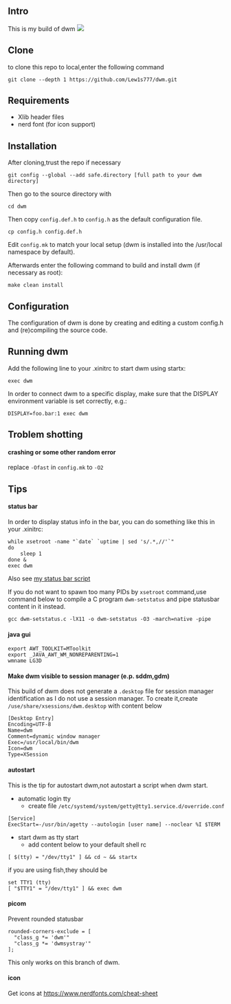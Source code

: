 Intro
---
This is my build of dwm
<img src='https://github.com/Lew1s777/dwm/blob/img/screenshot.jpg'/>

Clone
---
to clone this repo to local,enter the following command
```
git clone --depth 1 https://github.com/Lew1s777/dwm.git
```

Requirements
---
- Xlib header files
- nerd font (for icon support)

Installation
---
After cloning,trust the repo if necessary
```
git config --global --add safe.directory [full path to your dwm directory]
```

Then go to the source directory with
```
cd dwm
```

Then copy ```config.def.h``` to ```config.h``` as the default configuration file.
```
cp config.h config.def.h
```

Edit ```config.mk``` to match your local setup (dwm is installed into the /usr/local namespace by default).

Afterwards enter the following command to build and install dwm (if necessary as root):
```
make clean install
```
Configuration
---
The configuration of dwm is done by creating and editing a custom config.h and (re)compiling the source code.

Running dwm
---
Add the following line to your .xinitrc to start dwm using startx:
```
exec dwm
```
In order to connect dwm to a specific display, make sure that the DISPLAY environment variable is set correctly, e.g.:
```
DISPLAY=foo.bar:1 exec dwm
```

Troblem shotting
---
#### crashing or some other random error ####
replace ```-Ofast``` in ```config.mk``` to ```-O2```

Tips
---

#### status bar ####
In order to display status info in the bar, you can do something like this in your .xinitrc:
```
while xsetroot -name "`date` `uptime | sed 's/.*,//'`"
do
	sleep 1
done &
exec dwm
```
Also see [my status bar script](https://github.com/Lew1s777/dwm-statusbar)

If you do not want to spawn too many PIDs by ```xsetroot``` command,use command below to compile a C program ```dwm-setstatus``` and pipe statusbar content in it instead.
```
gcc dwm-setstatus.c -lX11 -o dwm-setstatus -O3 -march=native -pipe
```

#### java gui ####
```
export AWT_TOOLKIT=MToolkit
export _JAVA_AWT_WM_NONREPARENTING=1
wmname LG3D
```

#### Make dwm visible to session manager (e.p. sddm,gdm) ####
This build of dwm does not generate a ```.desktop``` file for session manager identification as I do not use a session manager. To create it,create ```/use/share/xsessions/dwm.desktop``` with content below
```
[Desktop Entry]
Encoding=UTF-8
Name=dwm
Comment=dynamic window manager
Exec=/usr/local/bin/dwm
Icon=dwm
Type=XSession
```

#### autostart ####
This is the tip for autostart dwm,not autostart a script when dwm start.

- automatic login tty
  - create file ```/etc/systemd/system/getty@tty1.service.d/override.conf```
```
[Service]
ExecStart=-/usr/bin/agetty --autologin [user name] --noclear %I $TERM
```

- start dwm as tty start
  - add content below to your default shell rc
```
[ $(tty) = "/dev/tty1" ] && cd ~ && startx
```
if you are using fish,they should be
```
set TTY1 (tty)
[ "$TTY1" = "/dev/tty1" ] && exec dwm
```

#### picom ####
Prevent rounded statusbar
```
rounded-corners-exclude = [
  "class_g *= 'dwm'"
  "class_g *= 'dwmsystray'"
];
```
This only works on this branch of dwm.

#### icon ####
Get icons at https://www.nerdfonts.com/cheat-sheet

